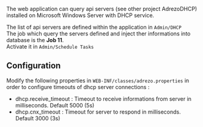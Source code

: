 The web application can query api servers (see other project AdrezoDHCP)  
installed on Microsoft Windows Server with DHCP service.  

The list of api servers are defined within the application in `Admin/DHCP`  
The job which query the servers defined and inject ther informations into database is the **Job 11**.  
Activate it in `Admin/Schedule Tasks`

## Configuration

Modify the following properties in `WEB-INF/classes/adrezo.properties` in order to configure timeouts of dhcp server connections :
- dhcp.receive_timeout : Timeout to receive informations from server in milliseconds. Default 5000 (5s)
- dhcp.cnx_timeout : Timeout for server to respond in milliseconds. Default 3000 (3s)
